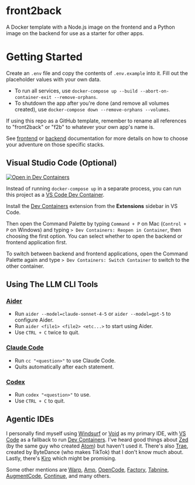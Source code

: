 # front2back
A Docker template with a Node.js image on the frontend and a Python image on the backend for use as a starter for other apps.

# Getting Started

Create an `.env` file and copy the contents of `.env.example` into it. Fill out the placeholder values with your own data.

- To run all services, use `docker-compose up --build --abort-on-container-exit --remove-orphans`.
- To shutdown the app after you're done (and remove all volumes created), use `docker-compose down --remove-orphans --volumes`.

If using this repo as a GitHub template, remember to rename all references to "front2back" or "f2b" to whatever your own app's name is.

See [frontend](./frontend/README.md) or [backend](./backend/README.md) documentation for more details on how to choose your adventure on those specific stacks.

## Visual Studio Code (Optional)

[![Open in Dev Containers](https://img.shields.io/static/v1?label=Dev%20Containers&message=Open&color=blue)](https://vscode.dev/redirect?url=vscode://ms-vscode-remote.remote-containers/cloneInVolume?url=https://github.com/johnkntran/front2back)

Instead of running `docker-compose up` in a separate process, you can run this project as a [VS Code Dev Container](https://code.visualstudio.com/docs/devcontainers/create-dev-container#_add-configuration-files-to-a-repository).

Install the [Dev Containers](https://marketplace.visualstudio.com/items?itemName=ms-vscode-remote.remote-containers) extension from the **Extensions** sidebar in VS Code.

Then open the Command Palette by typing `Command + P` on Mac (`Control + P` on Windows) and typing `> Dev Containers: Reopen in Container`, then choosing the first option. You can select whether to open the backend or frontend application first.

To switch between backend and frontend applications, open the Command Palette again and type `> Dev Containers: Switch Container` to switch to the other container.

## Using The LLM CLI Tools

### [Aider](https://aider.chat/docs/usage.html)

- Run `aider --model=claude-sonnet-4-5` or `aider --model=gpt-5` to configure Aider.
- Run `aider <file1> <file2> <etc...>` to start using Aider.
- Use `CTRL + C` twice to quit.

### [Claude Code](https://www.anthropic.com/engineering/claude-code-best-practices)

- Run `cc "<question>"` to use Claude Code.
- Quits automatically after each statement.

### [Codex](https://developers.openai.com/codex/cli)

- Run `codex "<question>"` to use.
- Use `CTRL + C` to quit.

## Agentic IDEs

I personally find myself using [Windsurf](https://docs.windsurf.com/windsurf/getting-started) or [Void](https://voideditor.com/) as my primary IDE, with [VS Code](https://code.visualstudio.com/docs) as a fallback to run [Dev Containers](https://containers.dev/implementors/json_reference/). I've heard good things about [Zed](https://zed.dev/docs/) (by the same guy who created [Atom](https://github.blog/news-insights/product-news/sunsetting-atom/)) but haven't used it. There's also [Trae](https://traeide.com/docs/what-is-trae-ide), created by ByteDance (who makes TikTok) that I don't know much about. Lastly, there's [Kiro](kiro.dev/docs/) which might be promising.

Some other mentions are [Warp](https://docs.warp.dev/code/code-editor), [Amp](https://sourcegraph.com/amp), [OpenCode](https://opencode.ai/docs), [Factory](https://factory.ai/pricing), [Tabnine](https://docs.tabnine.com/main), [AugmentCode](https://docs.augmentcode.com/introduction), [Continue](https://docs.continue.dev/), and many others.
